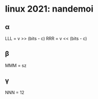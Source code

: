 # linux 2021: nandemoi

## α

LLL = v >> (bits - c)
RRR = v << (bits - c)

## β

MMM = sz

## γ

NNN = 12

## 